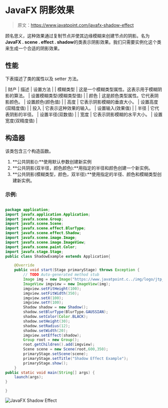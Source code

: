 # JavaFX 阴影效果

> 原文：<https://www.javatpoint.com/javafx-shadow-effect>

顾名思义，这种效果通过复制节点并使其边缘模糊来创建节点的阴影。名为**JavaFX . scene . effect . shadow**的类表示阴影效果。我们只需要实例化这个类来生成一个合适的阴影效果。

## 性能

下表描述了类的属性以及 setter 方法。

| 财产 | 描述 | 设置方法 |
| 模糊类型 | 这是一个模糊类型属性。这表示用于模糊阴影的算法。 | 设置模糊类型(模糊类型值) |
| 颜色 | 这是颜色类型属性。它代表阴影颜色。 | 设置颜色(颜色值) |
| 高度 | 它表示阴影模糊的垂直大小。 | 设置高度(双精度值) |
| 投入 | 它表示这种效果的输入。 | 设置输入(效果值) |
| 半径 | 它代表阴影的半径。 | 设置半径(双数值) |
| 宽度 | 它表示阴影模糊的水平大小。 | 设置宽度(双精度值) |

## 构造器

该类包含三个构造函数。

1.  **公共阴影():**使用默认参数创建新实例
2.  **公共阴影(双半径，颜色颜色):**用指定的半径和颜色创建一个新实例。
3.  **公共阴影(模糊类型，颜色，双半径):**使用指定的半径、颜色和模糊类型创建新实例。

### 示例:

```java

package application;
import javafx.application.Application;
import javafx.scene.Group;
import javafx.scene.Scene;
import javafx.scene.effect.BlurType;
import javafx.scene.effect.Shadow;
import javafx.scene.image.Image;
import javafx.scene.image.ImageView;
import javafx.scene.paint.Color;
import javafx.stage.Stage;
public class ShadowExample extends Application{

	@Override
	public void start(Stage primaryStage) throws Exception {
		// TODO Auto-generated method stub
		Image img = new Image("https://www.javatpoint.c../img/logo/jtp_logo.png");
		ImageView imgview = new ImageView(img);
		imgview.setFitHeight(100);
		imgview.setFitWidth(350);
		imgview.setX(100);
		imgview.setY(100);
		Shadow shadow = new Shadow();
		shadow.setBlurType(BlurType.GAUSSIAN);
		shadow.setColor(Color.BLACK);
		shadow.setHeight(30);
		shadow.setRadius(12);
		shadow.setWidth(20);
		imgview.setEffect(shadow);
		Group root = new Group();
		root.getChildren().add(imgview);
		Scene scene = new Scene(root,600,350);
		primaryStage.setScene(scene);
		primaryStage.setTitle("Shadow Effect Example");
		primaryStage.show();	
	}
public static void main(String[] args) {
	launch(args);
}

}

```

![JavaFX Shadow Effect](../img/817c4b9064cd8dd8eb55b85dfef981ec.png)